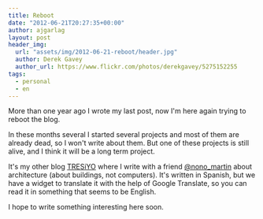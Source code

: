 ```yaml
---
title: Reboot
date: "2012-06-21T20:27:35+00:00"
author: ajgarlag
layout: post
header_img:
  url: "assets/img/2012-06-21-reboot/header.jpg"
  author: Derek Gavey
  author_url: https://www.flickr.com/photos/derekgavey/5275152255
tags:
  - personal
  - en
---
```

More than one year ago I wrote my last post, now I'm here again trying to reboot the blog.

In these months several I started several projects and most of them are already dead, so I won't write about them. But one of these projects is still alive, and I think it will be a long term project.

It's my other blog [TRESiYO](http://tresiyo.com/blog) where I write with a friend [@nono_martin](http://twitter.com/nono_martin) about architecture (about buildings, not computers). It's written in Spanish, but we have a widget to translate it with the help of Google Translate, so you can read it in something that seems to be English.

I hope to write something interesting here soon.

